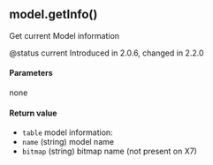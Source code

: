 <!-- This file was generated by the script. Do not edit it, any changes will be lost! -->

## model.getInfo()



Get current Model information 

@status current Introduced in 2.0.6, changed in 2.2.0


#### Parameters

none

#### Return value

* `table` model information:
 * `name` (string) model name
 * `bitmap` (string) bitmap name (not present on X7)



